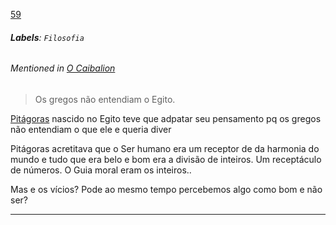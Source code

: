 [59](https://github.com/guilhermeprokisch/ideias/issues/59) 
###### **Labels**: `Filosofia`



 


###### Mentioned in [O Caibalion](O-Caibalion)  
 > Os gregos não entendiam o Egito.

[Pitágoras](Pitágoras) nascido no Egito teve que adpatar seu pensamento pq os gregos não entendiam o que ele e queria diver


Pitágoras acretitava que o Ser humano era um receptor de da harmonia do mundo e tudo que era belo e bom era a divisão de inteiros. Um receptáculo de números.  O Guia moral eram os inteiros..

Mas e os vícios? Pode ao mesmo tempo percebemos algo como bom e não ser?

-------------------------------------------------------------------------------

